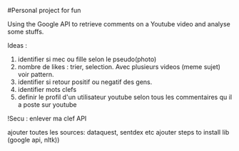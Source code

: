 #Personal project for fun

Using the Google API to retrieve comments on a Youtube video and analyse some stuffs.


Ideas :

1. identifier si mec ou fille selon le pseudo(photo)
2. nombre de likes : trier, selection. Avec plusieurs videos (meme sujet) voir pattern.
3. identifier si retour positif ou negatif des gens.
4. identifier mots clefs
5. definir le profil d'un utilisateur youtube selon tous les commentaires qu il a poste sur youtube 

!Secu : enlever ma clef API

ajouter toutes les sources: dataquest, sentdex etc
ajouter steps to install lib (google api, nltk))
